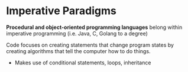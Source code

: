 # Imperative Paradigms

**Procedural and object-oriented programming languages** belong within imperative programming (i.e. Java, C, Golang to a degree)

Code focuses on creating statements that change program states by creating algorithms that tell the computer how to do things.
- Makes use of conditional statements, loops, inheritance